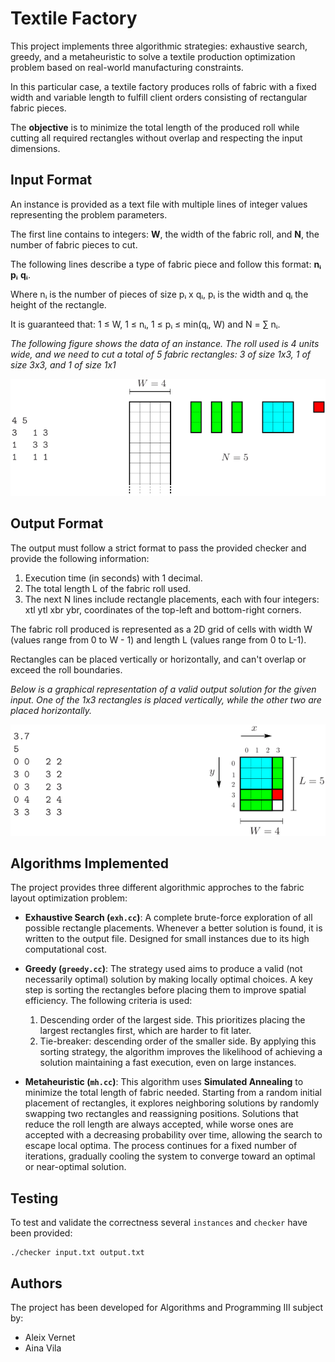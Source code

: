 # Textile Factory

This project implements three algorithmic strategies: exhaustive search, greedy, and a metaheuristic to solve a textile production optimization problem based on real-world manufacturing constraints.

In this particular case, a textile factory produces rolls of fabric with a fixed width and variable length to fulfill client orders consisting of rectangular fabric pieces. 

The **objective** is to minimize the total length of the produced roll while cutting all required rectangles without overlap and respecting the input dimensions. 

## Input Format

An instance is provided as a text file with multiple lines of integer values representing the problem parameters. 

The first line contains to integers: **W**, the width of the fabric roll, and **N**, the number of fabric pieces to cut.

The following lines describe a type of fabric piece and follow this format: **nᵢ** **pᵢ** **qᵢ**.

Where nᵢ is the number of pieces of size pᵢ x qᵢ, pᵢ is the width and qᵢ the height of the rectangle.

It is guaranteed that: 1 ≤ W, 1 ≤ nᵢ, 1 ≤ pᵢ ≤ min(qᵢ, W) and N = ∑ nᵢ.

*The following figure shows the data of an instance. The roll used is 4 units wide, and we need to cut a total of 5 fabric rectangles: 3 of size 1x3, 1 of size 3x3, and 1 of size 1x1*

![alt_text](example.png)

## Output Format

The output must follow a strict format to pass the provided checker and provide the following information: 
1. Execution time (in seconds) with 1 decimal.
2. The total length L of the fabric roll used.
3. The next N lines include rectangle placements, each with four integers: xtl ytl xbr ybr, coordinates of the top-left and bottom-right corners.

The fabric roll produced is represented as a 2D grid of cells with width W (values range from 0 to W - 1) and length L (values range from 0 to L-1). 

Rectangles can be placed vertically or horizontally, and can't overlap or exceed the roll boundaries. 

*Below is a graphical representation of a valid output solution for the given input. One of the 1x3 rectangles is placed vertically, while the other two are placed horizontally.*

![alt_text](example2.png)

## Algorithms Implemented

The project provides three different algorithmic approches to the fabric layout optimization problem:

- **Exhaustive Search (`exh.cc`)**: 
    A complete brute-force exploration of all possible rectangle placements. Whenever a better solution is found, it is written to the output file. Designed for small instances due to its high computational cost.

- **Greedy (`greedy.cc`)**: 
    The strategy used aims to produce a valid (not necessarily optimal) solution by making locally optimal choices. A key step is sorting the rectangles before placing them to improve spatial efficiency. The following criteria is used: 
    1. Descending order of the largest side. This prioritizes placing the largest rectangles first, which are harder to fit later.
    2. Tie-breaker: descending order of the smaller side. 
    By applying this sorting strategy, the algorithm improves the likelihood of achieving a solution maintaining a fast execution, even on large instances. 

- **Metaheuristic (`mh.cc`)**: 
    This algorithm uses **Simulated Annealing** to minimize the total length of fabric needed. Starting from a random initial placement of rectangles, it explores neighboring solutions by randomly swapping two rectangles and reassigning positions. Solutions that reduce the roll length are always accepted, while worse ones are accepted with a decreasing probability over time, allowing the search to escape local optima. The process continues for a fixed number of iterations, gradually cooling the system to converge toward an optimal or near-optimal solution.

## Testing

To test and validate the correctness several `instances` and `checker` have been provided:
```
./checker input.txt output.txt
```

## Authors

The project has been developed for Algorithms and Programming III subject by:
- Aleix Vernet
- Aina Vila




